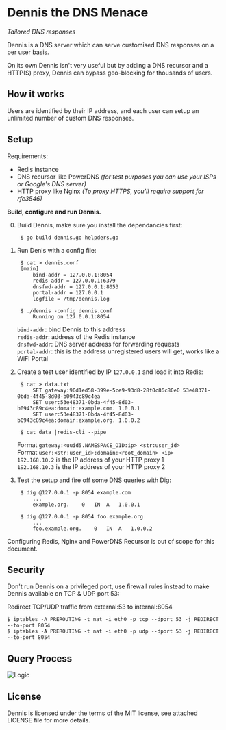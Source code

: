 Dennis the DNS Menace
===

*Tailored DNS responses*

Dennis is a DNS server which can serve customised DNS responses on a per user basis.

On its own Dennis isn't very useful but by adding a DNS recursor and a HTTP(S) proxy, Dennis can bypass geo-blocking for thousands of users.

How it works
---

Users are identified by their IP address, and each user can setup an unlimited number of custom DNS responses.


Setup
---

Requirements:

- Redis instance
- DNS recursor like PowerDNS *(for test purposes you can use your ISPs or Google's DNS server)*
- HTTP proxy like Nginx *(To proxy HTTPS, you'll require support for rfc3546)*

**Build, configure and run Dennis.**

0. Build Dennis, make sure you install the dependancies first:

		$ go build dennis.go helpders.go

0. Run Denis with a config file:

		$ cat > dennis.conf
		[main]
		    bind-addr = 127.0.0.1:8054
		    redis-addr = 127.0.0.1:6379
		    dnsfwd-addr = 127.0.0.1:8053
		    portal-addr = 127.0.0.1
		    logfile = /tmp/dennis.log

		$ ./dennis -config dennis.conf
			Running on 127.0.0.1:8054
	
	`bind-addr`: bind Dennis to this address  
	`redis-addr`: address of the Redis instance  
	`dnsfwd-addr`: DNS server address for forwarding requests  
	`portal-addr`: this is the address unregistered users will get, works like a WiFi Portal  

0. Create a test user identified by IP `127.0.0.1` and load it into Redis:
	
	    $ cat > data.txt
	        SET gateway:90d1ed58-399e-5ce9-93d8-28f0c86c80e0 53e48371-0bda-4f45-8d03-b0943c89c4ea
	        SET user:53e48371-0bda-4f45-8d03-b0943c89c4ea:domain:example.com. 1.0.0.1
	        SET user:53e48371-0bda-4f45-8d03-b0943c89c4ea:domain:example.org. 1.0.0.2

	    $ cat data |redis-cli --pipe
	
	Format `gateway:<uuid5.NAMESPACE_OID:ip> <str:user_id>`  
	Format `user:<str:user_id>:domain:<root_domain> <ip>`  
	`192.168.10.2` is the IP address of your HTTP proxy 1  
	`192.168.10.3` is the IP address of your HTTP proxy 2  


0. Test the setup and fire off some DNS queries with Dig:

    	$ dig @127.0.0.1 -p 8054 example.com
        	...
        	example.org.    0   IN  A   1.0.0.1

    	$ dig @127.0.0.1 -p 8054 foo.example.org
        	...
        	foo.example.org.    0   IN  A   1.0.0.2

Configuring Redis, Nginx and PowerDNS Recursor is out of scope for this document.


Security
---

Don't run Dennis on a privileged port, use firewall rules instead to make Dennis available on TCP & UDP port 53:

Redirect TCP/UDP traffic from external:53 to internal:8054 

	$ iptables -A PREROUTING -t nat -i eth0 -p tcp --dport 53 -j REDIRECT --to-port 8054
	$ iptables -A PREROUTING -t nat -i eth0 -p udp --dport 53 -j REDIRECT --to-port 8054


Query Process
---

![Logic](https://raw.github.com/namsral/dennis/master/dennis_query_process.png)

License
---

Dennis is licensed under the terms of the MIT license, see attached LICENSE file for more details.